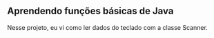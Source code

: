 ## Aprendendo funções básicas de Java

Nesse projeto, eu vi como ler dados do teclado com a classe Scanner.
